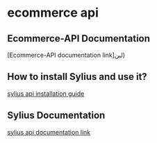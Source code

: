 # ecommerce api

## Ecommerce-API Documentation
[Ecommerce-API documentation link]لین)


## How to install Sylius and use it?
[sylius api installation guide](https://docs.sylius.com/en/1.12/getting-started-with-sylius/installation.html)

## Sylius Documentation
[sylius api documentation link](https://master.demo.sylius.com/api/v2/docs)

